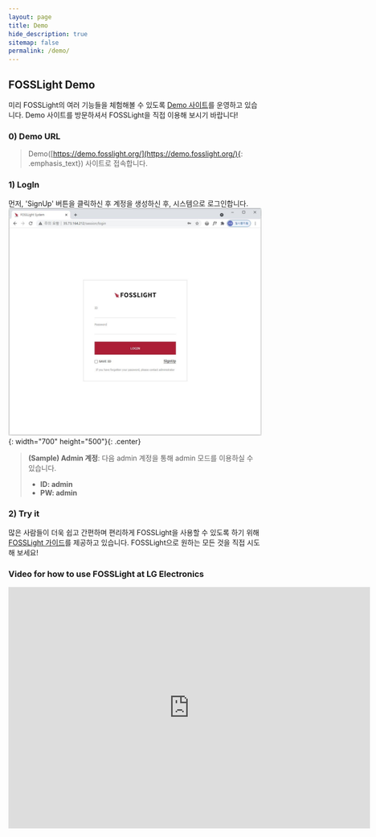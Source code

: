 ```yaml
---
layout: page
title: Demo
hide_description: true
sitemap: false
permalink: /demo/
---
```


## FOSSLight Demo

미리 FOSSLight의 여러 기능들을 체험해볼 수 있도록 [Demo 사이트](https://demo.fosslight.org/)를 운영하고 있습니다.
Demo 사이트를 방문하셔서 FOSSLight을 직접 이용해 보시기 바랍니다!

### 0) Demo URL

> Demo([https://demo.fosslight.org/](https://demo.fosslight.org/){: .emphasis_text}) 사이트로 접속합니다.

### 1) LogIn

먼저, 'SignUp' 버튼을 클릭하신 후 계정을 생성하신 후, 시스템으로 로그인합니다.
![FOSSLight Demo](../assets/img/demo/fosslight_demo_site_login.JPG){: width="700" height="500"}{: .center}

> **(Sample) Admin 계정**: 다음 admin 계정을 통해 admin 모드를 이용하실 수 있습니다.
>
> - **ID: admin**
> - **PW: admin**

### 2) Try it

많은 사람들이 더욱 쉽고 간편하며 편리하게 FOSSLight을 사용할 수 있도록 하기 위해 [FOSSLight 가이드](https://fosslight.github.io/fosslight-guide/)를 제공하고 있습니다.
FOSSLight으로 원하는 모든 것을 직접 시도해 보세요!

### Video for how to use FOSSLight at LG Electronics
<iframe width="720" height="480" src="https://www.youtube.com/embed/5vhM0v_VMkU" title="YouTube video player" frameborder="0" allow="accelerometer; autoplay; clipboard-write; encrypted-media; gyroscope; picture-in-picture" allowfullscreen></iframe>